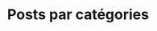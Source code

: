 ---
title: "Posts par catégories"
permalink: /categories/
layout: categories
author_profile: true
---